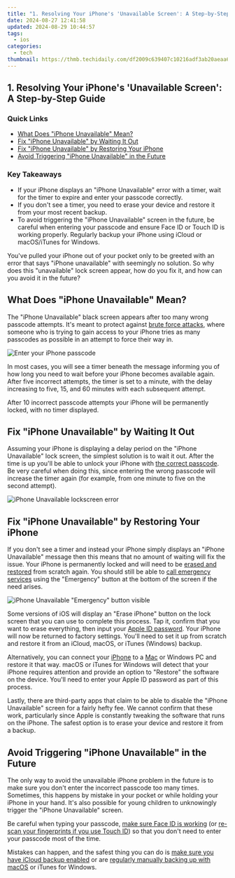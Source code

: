 ```yaml
---
title: "1. Resolving Your iPhone's 'Unavailable Screen': A Step-by-Step Guide"
date: 2024-08-27 12:41:58
updated: 2024-08-29 10:44:57
tags:
  - ios
categories:
  - tech
thumbnail: https://thmb.techidaily.com/df2009c639407c10216adf3ab20aeaa652a10152c64c0456c40360dd20bfbffb.jpeg
---
```


## 1. Resolving Your iPhone's 'Unavailable Screen': A Step-by-Step Guide

### Quick Links

* [What Does "iPhone Unavailable" Mean?](https://ios-location-track.techidaily.com/in-2024-9-best-phone-monitoring-apps-for-apple-iphone-13-pro-drfone-by-drfone-virtual-ios/)
* [Fix "iPhone Unavailable" by Waiting It Out](https://fox-http.techidaily.com/updated-editmasters-selecting-the-best-4k-screens-for-creatives/)
* [Fix "iPhone Unavailable" by Restoring Your iPhone](https://review-topics.techidaily.com/put-and-play-mkv-movies-on-xiaomi-redmi-k70-pro-by-aiseesoft-video-converter-play-mkv-on-android/)
* [Avoid Triggering "iPhone Unavailable" in the Future](https://some-skills.techidaily.com/2024-approved-the-ultimate-guide-to-ppro-fs-viewing/)

### Key Takeaways

* If your iPhone displays an "iPhone Unavailable" error with a timer, wait for the timer to expire and enter your passcode correctly.
* If you don't see a timer, you need to erase your device and restore it from your most recent backup.
* To avoid triggering the "iPhone Unavailable" screen in the future, be careful when entering your passcode and ensure Face ID or Touch ID is working properly. Regularly backup your iPhone using iCloud or macOS/iTunes for Windows.

 You've pulled your iPhone out of your pocket only to be greeted with an error that says "iPhone unavailable" with seemingly no solution. So why does this "unavailable" lock screen appear, how do you fix it, and how can you avoid it in the future?

##  What Does "iPhone Unavailable" Mean?

 The "iPhone Unavailable" black screen appears after too many wrong passcode attempts. It's meant to protect against [brute force attacks](https://discover-best.techidaily.com/integrating-hyperautomation-with-sap-cloud-revolutionizing-the-financial-industry-through-abbyy-solutions/), where someone who is trying to gain access to your iPhone tries as many passcodes as possible in an attempt to force their way in.

![Enter your iPhone passcode](https://static1.howtogeekimages.com/wordpress/wp-content/uploads/2022/11/enter_passcode_iphone.jpg) 

 In most cases, you will see a timer beneath the message informing you of how long you need to wait before your iPhone becomes available again. After five incorrect attempts, the timer is set to a minute, with the delay increasing to five, 15, and 60 minutes with each subsequent attempt.

 After 10 incorrect passcode attempts your iPhone will be permanently locked, with no timer displayed.

##  Fix "iPhone Unavailable" by Waiting It Out

 Assuming your iPhone is displaying a delay period on the "iPhone Unavailable" lock screen, the simplest solution is to wait it out. After the time is up you'll be able to unlock your iPhone with [the correct passcode](https://extra-skills.techidaily.com/new-mastering-srt-file-playback-on-both-oses/). Be very careful when doing this, since entering the wrong passcode will increase the timer again (for example, from one minute to five on the second attempt).

![iPhone Unavailable lockscreen error](https://static1.howtogeekimages.com/wordpress/wp-content/uploads/2022/11/iphone_unavailable_650.png) 

##  Fix "iPhone Unavailable" by Restoring Your iPhone

 If you don't see a timer and instead your iPhone simply displays an "iPhone Unavailable" message then this means that no amount of waiting will fix the issue. Your iPhone is permanently locked and will need to be [erased and restored](https://screen-mirroring-recording.techidaily.com/enhancing-presentations-the-captivate-way/) from scratch again. You should still be able to [call emergency services](https://technical-tips.techidaily.com/gmail-tips-detecting-emails-that-have-been-opened-by-recipients/) using the "Emergency" button at the bottom of the screen if the need arises.

![iPhone Unavailable "Emergency" button visible](https://static1.howtogeekimages.com/wordpress/wp-content/uploads/2022/11/iphone_unavailable_emergency.png) 

 Some versions of iOS will display an "Erase iPhone" button on the lock screen that you can use to complete this process. Tap it, confirm that you want to erase everything, then input your [Apple ID password](https://techidaily.com/why-stellar-data-recovery-for-iphone-6-plus-takes-time-in-scanning-my-iphone-stellar-by-stellar-data-recovery-ios-iphone-data-recovery/). Your iPhone will now be returned to factory settings. You'll need to set it up from scratch and restore it from an iCloud, macOS, or iTunes (Windows) backup.

 Alternatively, you can connect your [iPhone](https://vimeo-videos.techidaily.com/in-2024-quick-vimeo-transformation-tips-easy-to-create-gifs/) to a [Mac](https://techno-recovery.techidaily.com/cat5-or-cat6-choosing-the-right-ethernet-cable-for-your-network-needs/) or Windows PC and restore it that way. macOS or iTunes for Windows will detect that your iPhone requires attention and provide an option to "Restore" the software on the device. You'll need to enter your Apple ID password as part of this process.

 Lastly, there are third-party apps that claim to be able to disable the "iPhone Unavailable" screen for a fairly hefty fee. We cannot confirm that these work, particularly since Apple is constantly tweaking the software that runs on the iPhone. The safest option is to erase your device and restore it from a backup.

##  Avoid Triggering "iPhone Unavailable" in the Future

 The only way to avoid the unavailable iPhone problem in the future is to make sure you don't enter the incorrect passcode too many times. Sometimes, this happens by mistake in your pocket or while holding your iPhone in your hand. It's also possible for young children to unknowingly trigger the "iPhone Unavailable" screen.

 Be careful when typing your passcode, [make sure Face ID is working](https://extra-support.techidaily.com/new-premium-panzoid-structure-packs/) (or [re-scan your fingerprints if you use Touch ID](https://tiktok-video-recordings.techidaily.com/updated-2024-approved-a-blueprint-building-an-individualistic-tiktok-identifier/)) so that you don't need to enter your passcode most of the time.

 Mistakes can happen, and the safest thing you can do is [make sure you have iCloud backup enabled](https://facebook-videos.techidaily.com/updated-fundamentals-of-copywriting-for-engaging-fb-campaigns/) or are [regularly manually backing up with macOS](https://location-fake.techidaily.com/a-detailed-guide-on-faking-your-location-in-mozilla-firefox-on-motorola-moto-g73-5g-drfone-by-drfone-virtual-android/) or iTunes for Windows.

<ins class="adsbygoogle"
     style="display:block"
     data-ad-format="autorelaxed"
     data-ad-client="ca-pub-7571918770474297"
     data-ad-slot="1223367746"></ins>



<ins class="adsbygoogle"
     style="display:block"
     data-ad-client="ca-pub-7571918770474297"
     data-ad-slot="8358498916"
     data-ad-format="auto"
     data-full-width-responsive="true"></ins>
